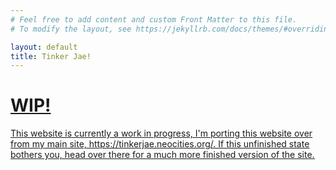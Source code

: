 ```yaml
---
# Feel free to add content and custom Front Matter to this file.
# To modify the layout, see https://jekyllrb.com/docs/themes/#overriding-theme-defaults

layout: default
title: Tinker Jae!
---
```

# <u>WIP!<u>
This website is currently a work in progress, I'm porting this website over from my main site, <a href="https://tinkerjae.neocities.org/">https://tinkerjae.neocities.org/</a>. If this unfinished state bothers you, head over there for a much more finished version of the site.